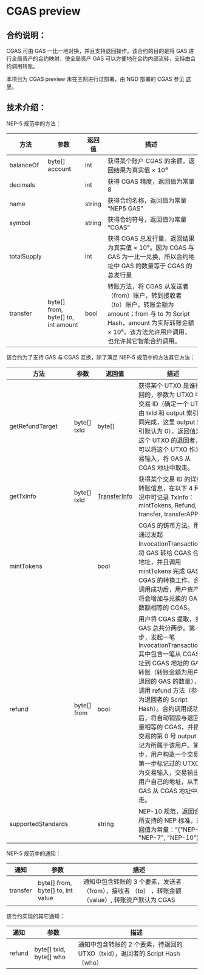 # CGAS preview

## 合约说明：

CGAS 可由 GAS 一比一地对换，并且支持退回操作。该合约的目的是将 GAS 进行全局资产的合约映射，使全局资产 GAS 可以方便地在合约内部流转，支持由合约调用转账。

本项目为 CGAS preview 未在主网进行过部署，由 NGD 部署的 CGAS 参见 [这里](https://github.com/neo-ngd/CGAS-Contract)。

## 技术介绍：

NEP-5 规范中的方法：

| 方法        | 参数                               | 返回值 | 描述                                                         |
| ----------- | ---------------------------------- | ------ | ------------------------------------------------------------ |
| balanceOf   | byte[] account                     | int    | 获得某个账户 CGAS 的余额，返回结果为真实值 × 10⁸             |
| decimals    |                                    | int    | 获得 CGAS 精度，返回值为常量 8                               |
| name        |                                    | string | 获得合约名称，返回值为常量 “NEP5 GAS”                        |
| symbol      |                                    | string | 获得合约符号，返回值为常量 “CGAS”                            |
| totalSupply |                                    | int    | 获得 CGAS 总发行量，返回结果为真实值 × 10⁸。因为 CGAS 与 GAS 为一比一兑换，所以合约地址中 GAS 的数量等于 CGAS 的总发行量 |
| transfer    | byte[] from, byte[] to, int amount | bool   | 转账方法，将 CGAS 从发送者（from）账户，转到接收者（to）账户，转账金额为 amount；from 与 to 为 Script Hash，amount 为实际转账金额 × 10⁸。该方法允许用户调用，也允许其它智能合约调用。 |

该合约为了支持 GAS 与 CGAS 互换，除了满足 NEP-5 规范中的方法其它方法：

| 方法               | 参数        | 返回值                                      | 描述                                                         |
| ------------------ | ----------- | ------------------------------------------- | ------------------------------------------------------------ |
| getRefundTarget    | byte[] txId | byte[]                                      | 获得某个 UTXO 是谁待退回的，参数为 UTXO 中的交易 ID（确定一个 UTXO 由 txId 和 output 索引共同完成，这里 output 索引默认为 0），返回值为这个 UTXO 的退回者，他可以将这个 UTXO 作为交易输入，将 GAS 从 CGAS 地址中取走。 |
| getTxInfo          | byte[] txId | [TransferInfo](NeoContract/TransferInfo.cs) | 获得某个交易 ID 的详细转账信息，在以下 4 种情况中可记录 TxInfo：mintTokens, Refund, transfer, transferAPP。 |
| mintTokens         |             | bool                                        | CGAS 的铸币方法。用户通过发起 InvocationTransaction，将 GAS 转给 CGAS 合约地址，并且调用 mintTokens 完成 GAS 到 CGAS 的转换工作。合约调用成功后，用户资产中将会增加与兑换的 GAS 数额相等的 CGAS。 |
| refund             | byte[] from | bool                                        | 用户将 CGAS 提取，变成 GAS 总共分两步。第一步，发起一笔 InvocationTransaction 其中包含一笔从 CGAS 地址到 CGAS 地址的 GAS 转账（转账金额为用户想退回的 GAS 的数量），并调用 refund 方法（参数为退回者的 Script Hash）。合约调用成功后，将自动销毁与退回数量相等的 CGAS，并把该交易的第 0 号 output 标记为所属于该用户。第二步，用户构造一个交易将第一步标记过的 UTXO 作为交易输入，交易输出为用户自己的地址，从而将 GAS 从 CGAS 地址中取走。 |
| supportedStandards |             | string                                      | NEP-10 规范，返回合约所支持的 NEP 标准，返回值为常量："{\"NEP-5\", \"NEP-7\", \"NEP-10\"}" |

NEP-5 规范中的通知：



| 通知     | 参数                              | 描述                                                         |
| -------- | --------------------------------- | ------------------------------------------------------------ |
| transfer | byte[] from, byte[] to, int value | 通知中包含转账的 3 个要素，发送者 （from），接收者 （to） ，转账金额 （value）, 转账资产默认为 CGAS |

该合约实现的其它通知：


| 通知   | 参数                    | 描述                                                         |
| ------ | ----------------------- | ------------------------------------------------------------ |
| refund | byte[] txid, byte[] who | 通知中包含转账的 2 个要素，待退回的 UTXO（txid），退回者的 Script Hash（who） |

